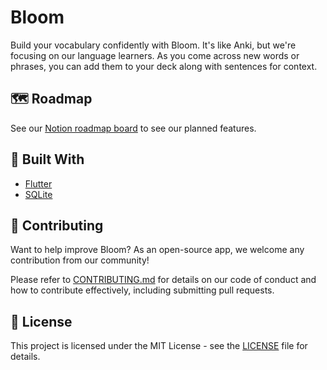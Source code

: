 # Bloom

Build your vocabulary confidently with Bloom. It's like Anki, but we're focusing on our language learners. As you come across new words or phrases, you can add them to your deck along with sentences for context.

## 🗺️ Roadmap

See our [Notion roadmap board](https://able-zinc-28f.notion.site/18a9741fc24d8081b645ce4ad27774a4?v=18a9741fc24d80589fdd000cab4787ab) to see our planned features.

## 🔨 Built With

- [Flutter](https://flutter.dev/)
- [SQLite](https://flutter.dev/)

## 🤝 Contributing

Want to help improve Bloom? As an open-source app, we welcome any contribution from our community!

Please refer to [CONTRIBUTING.md](./CONTRIBUTING.md) for details on our code of conduct and how to contribute effectively, including submitting pull requests.

<!-- ### Top contributors -->

## 📑 License

This project is licensed under the MIT License - see the [LICENSE](./LICENSE) file for details.

<!-- ## 🫡 Acknowledgements -->
